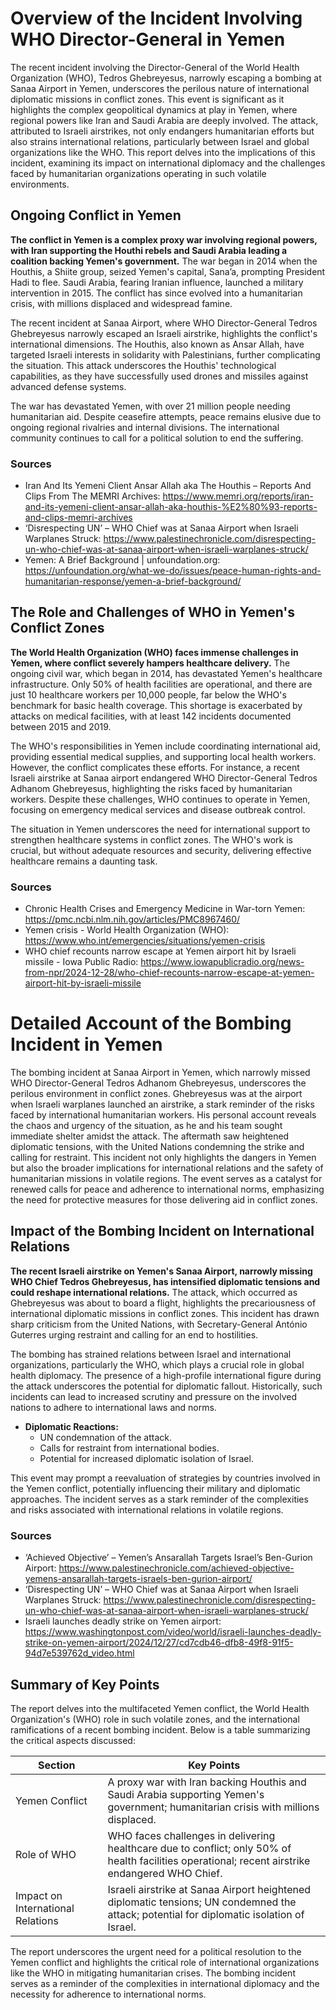 # Overview of the Incident Involving WHO Director-General in Yemen

The recent incident involving the Director-General of the World Health Organization (WHO), Tedros Ghebreyesus, narrowly escaping a bombing at Sanaa Airport in Yemen, underscores the perilous nature of international diplomatic missions in conflict zones. This event is significant as it highlights the complex geopolitical dynamics at play in Yemen, where regional powers like Iran and Saudi Arabia are deeply involved. The attack, attributed to Israeli airstrikes, not only endangers humanitarian efforts but also strains international relations, particularly between Israel and global organizations like the WHO. This report delves into the implications of this incident, examining its impact on international diplomacy and the challenges faced by humanitarian organizations operating in such volatile environments.

## Ongoing Conflict in Yemen

**The conflict in Yemen is a complex proxy war involving regional powers, with Iran supporting the Houthi rebels and Saudi Arabia leading a coalition backing Yemen's government.** The war began in 2014 when the Houthis, a Shiite group, seized Yemen's capital, Sana’a, prompting President Hadi to flee. Saudi Arabia, fearing Iranian influence, launched a military intervention in 2015. The conflict has since evolved into a humanitarian crisis, with millions displaced and widespread famine.

The recent incident at Sanaa Airport, where WHO Director-General Tedros Ghebreyesus narrowly escaped an Israeli airstrike, highlights the conflict's international dimensions. The Houthis, also known as Ansar Allah, have targeted Israeli interests in solidarity with Palestinians, further complicating the situation. This attack underscores the Houthis' technological capabilities, as they have successfully used drones and missiles against advanced defense systems.

The war has devastated Yemen, with over 21 million people needing humanitarian aid. Despite ceasefire attempts, peace remains elusive due to ongoing regional rivalries and internal divisions. The international community continues to call for a political solution to end the suffering.

### Sources
- Iran And Its Yemeni Client Ansar Allah aka The Houthis – Reports And Clips From The MEMRI Archives: https://www.memri.org/reports/iran-and-its-yemeni-client-ansar-allah-aka-houthis-%E2%80%93-reports-and-clips-memri-archives
- ‘Disrespecting UN’ – WHO Chief was at Sanaa Airport when Israeli Warplanes Struck: https://www.palestinechronicle.com/disrespecting-un-who-chief-was-at-sanaa-airport-when-israeli-warplanes-struck/
- Yemen: A Brief Background | unfoundation.org: https://unfoundation.org/what-we-do/issues/peace-human-rights-and-humanitarian-response/yemen-a-brief-background/

## The Role and Challenges of WHO in Yemen's Conflict Zones

**The World Health Organization (WHO) faces immense challenges in Yemen, where conflict severely hampers healthcare delivery.** The ongoing civil war, which began in 2014, has devastated Yemen's healthcare infrastructure. Only 50% of health facilities are operational, and there are just 10 healthcare workers per 10,000 people, far below the WHO's benchmark for basic health coverage. This shortage is exacerbated by attacks on medical facilities, with at least 142 incidents documented between 2015 and 2019.

The WHO's responsibilities in Yemen include coordinating international aid, providing essential medical supplies, and supporting local health workers. However, the conflict complicates these efforts. For instance, a recent Israeli airstrike at Sanaa airport endangered WHO Director-General Tedros Adhanom Ghebreyesus, highlighting the risks faced by humanitarian workers. Despite these challenges, WHO continues to operate in Yemen, focusing on emergency medical services and disease outbreak control.

The situation in Yemen underscores the need for international support to strengthen healthcare systems in conflict zones. The WHO's work is crucial, but without adequate resources and security, delivering effective healthcare remains a daunting task.

### Sources
- Chronic Health Crises and Emergency Medicine in War-torn Yemen: https://pmc.ncbi.nlm.nih.gov/articles/PMC8967460/
- Yemen crisis - World Health Organization (WHO): https://www.who.int/emergencies/situations/yemen-crisis
- WHO chief recounts narrow escape at Yemen airport hit by Israeli missile - Iowa Public Radio: https://www.iowapublicradio.org/news-from-npr/2024-12-28/who-chief-recounts-narrow-escape-at-yemen-airport-hit-by-israeli-missile

# Detailed Account of the Bombing Incident in Yemen

The bombing incident at Sanaa Airport in Yemen, which narrowly missed WHO Director-General Tedros Adhanom Ghebreyesus, underscores the perilous environment in conflict zones. Ghebreyesus was at the airport when Israeli warplanes launched an airstrike, a stark reminder of the risks faced by international humanitarian workers. His personal account reveals the chaos and urgency of the situation, as he and his team sought immediate shelter amidst the attack. The aftermath saw heightened diplomatic tensions, with the United Nations condemning the strike and calling for restraint. This incident not only highlights the dangers in Yemen but also the broader implications for international relations and the safety of humanitarian missions in volatile regions. The event serves as a catalyst for renewed calls for peace and adherence to international norms, emphasizing the need for protective measures for those delivering aid in conflict zones.

## Impact of the Bombing Incident on International Relations

**The recent Israeli airstrike on Yemen's Sanaa Airport, narrowly missing WHO Chief Tedros Ghebreyesus, has intensified diplomatic tensions and could reshape international relations.** The attack, which occurred as Ghebreyesus was about to board a flight, highlights the precariousness of international diplomatic missions in conflict zones. This incident has drawn sharp criticism from the United Nations, with Secretary-General António Guterres urging restraint and calling for an end to hostilities.

The bombing has strained relations between Israel and international organizations, particularly the WHO, which plays a crucial role in global health diplomacy. The presence of a high-profile international figure during the attack underscores the potential for diplomatic fallout. Historically, such incidents can lead to increased scrutiny and pressure on the involved nations to adhere to international laws and norms.

- **Diplomatic Reactions:**
  - UN condemnation of the attack.
  - Calls for restraint from international bodies.
  - Potential for increased diplomatic isolation of Israel.

This event may prompt a reevaluation of strategies by countries involved in the Yemen conflict, potentially influencing their military and diplomatic approaches. The incident serves as a stark reminder of the complexities and risks associated with international relations in volatile regions.

### Sources
- ‘Achieved Objective’ – Yemen’s Ansarallah Targets Israel’s Ben-Gurion Airport: https://www.palestinechronicle.com/achieved-objective-yemens-ansarallah-targets-israels-ben-gurion-airport/
- ‘Disrespecting UN’ – WHO Chief was at Sanaa Airport when Israeli Warplanes Struck: https://www.palestinechronicle.com/disrespecting-un-who-chief-was-at-sanaa-airport-when-israeli-warplanes-struck/
- Israeli launches deadly strike on Yemen airport: https://www.washingtonpost.com/video/world/israeli-launches-deadly-strike-on-yemen-airport/2024/12/27/cd7cdb46-dfb8-49f8-91f5-94d7e539762d_video.html

## Summary of Key Points

The report delves into the multifaceted Yemen conflict, the World Health Organization's (WHO) role in such volatile zones, and the international ramifications of a recent bombing incident. Below is a table summarizing the critical aspects discussed:

| Section                        | Key Points                                                                                          |
|-------------------------------|-----------------------------------------------------------------------------------------------------|
| Yemen Conflict                | A proxy war with Iran backing Houthis and Saudi Arabia supporting Yemen's government; humanitarian crisis with millions displaced. |
| Role of WHO                   | WHO faces challenges in delivering healthcare due to conflict; only 50% of health facilities operational; recent airstrike endangered WHO Chief. |
| Impact on International Relations | Israeli airstrike at Sanaa Airport heightened diplomatic tensions; UN condemned the attack; potential for diplomatic isolation of Israel. |

The report underscores the urgent need for a political resolution to the Yemen conflict and highlights the critical role of international organizations like the WHO in mitigating humanitarian crises. The bombing incident serves as a reminder of the complexities in international diplomacy and the necessity for adherence to international norms.